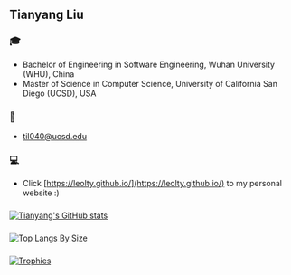 ## Tianyang Liu

### 🎓 
- Bachelor of Engineering in Software Engineering, Wuhan University (WHU), China   
- Master of Science in Computer Science, University of California San Diego (UCSD), USA

### 📧
- til040@ucsd.edu

### 💻
- Click [https://leolty.github.io/](https://leolty.github.io/) to my personal website :)

###

[![Tianyang's GitHub stats](https://github-readme-stats.vercel.app/api?username=Leolty&count_private=true&show_icons=true&theme=merko)](https://github.com/anuraghazra/github-readme-stats)

### 

[![Top Langs By Size](https://github-readme-stats-kitswas.vercel.app/api/top-langs/?username=Leolty&count_private=true&langs_count=10&layout=compact&size_weight=1&count_weight=0&custom_title=Most%20Used%20Languages%20By%20Size)](https://github.com/anuraghazra/github-readme-stats)

### 

[![Trophies](https://github-profile-trophy.vercel.app/?username=Leolty&rank=-C&column=4&margin-w=15&margin-h=15&no-frame=true&no-bg=true)](https://github.com/ryo-ma/github-profile-trophy)
<!---
Leolty/Leolty is a ✨ special ✨ repository because its `README.md` (this file) appears on your GitHub profile.
You can click the Preview link to take a look at your changes.
--->
